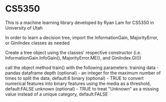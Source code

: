 # CS5350
This is a machine learning library developed by Ryan Lam for CS5350 in University of Utah

In order to learn a decision tree, import the InformationGain, MajorityError, or GiniIndex classes as needed

Create a tree object using the classes' respective constructor 
(i.e. InformationGain.InfoGain(), MajorityError.ME(), and GiniIndex.GI())

call the object method train() with the following parameters:
training data - pandas dataframe
depth (optional) - an integer for the maximum number of times to split the data, default:6
binary (optional) - TRUE to convert numerical features into binary features using the media as a threshold, default:FALSE
unknown (optional) - TRUE to treat "Unknown" as a missing value instead of a unique category, default:FALSE